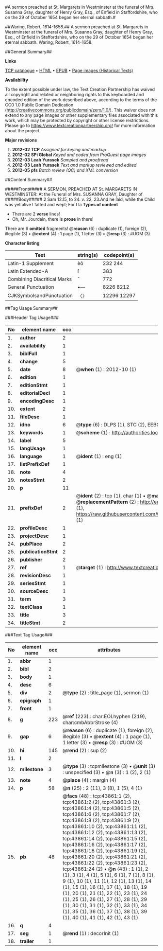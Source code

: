 #A sermon preached at St. Margarets in Westminster at the funeral of Mrs. Susanna Gray, daughter of Henry Gray, Esq., of Enfield in Staffordshire, who on the 29 of October 1654 began her eternal sabbath.#

##Waring, Robert, 1614-1658.##
A sermon preached at St. Margarets in Westminster at the funeral of Mrs. Susanna Gray, daughter of Henry Gray, Esq., of Enfield in Staffordshire, who on the 29 of October 1654 began her eternal sabbath.
Waring, Robert, 1614-1658.

##General Summary##

**Links**

[TCP catalogue](http://www.ota.ox.ac.uk/tcp/)  • 
[HTML](http://tei.it.ox.ac.uk/tcp/Texts-HTML/free/A67/A67616.html)  • 
[EPUB](http://tei.it.ox.ac.uk/tcp/Texts-EPUB/free/A67/A67616.epub) • 
[Page images (Historical Texts)](https://historicaltexts.jisc.ac.uk/eebo-09626723e)

**Availability**

To the extent possible under law, the Text Creation Partnership has waived all copyright and related or neighboring rights to this keyboarded and encoded edition of the work described above, according to the terms of the CC0 1.0 Public Domain Dedication (http://creativecommons.org/publicdomain/zero/1.0/). This waiver does not extend to any page images or other supplementary files associated with this work, which may be protected by copyright or other license restrictions. Please go to https://www.textcreationpartnership.org/ for more information about the project.

**Major revisions**

1. __2012-02__ __TCP__ *Assigned for keying and markup*
1. __2012-02__ __SPi Global__ *Keyed and coded from ProQuest page images*
1. __2012-03__ __Leah Yurasek__ *Sampled and proofread*
1. __2012-03__ __Leah Yurasek__ *Text and markup reviewed and edited*
1. __2012-05__ __pfs__ *Batch review (QC) and XML conversion*

##Content Summary##

#####Front#####
A SERMON, PREACHED AT St. MARGARETS IN WESTMINSTER: At the Funeral of Mrs. SUSANNA GRAY, Daughter of
#####Body#####
2 Sam 12.15, to 24. v. 22, 23.And he ſaid, while the Child was yet alive I faſted and wept; For I ſa
**Types of content**

  * There are 2 **verse** lines!
  * Oh, Mr. Jourdain, there is **prose** in there!

There are 6 **omitted** fragments! 
 @__reason__ (6) : duplicate (1), foreign (2), illegible (3)  •  @__extent__ (4) : 1 page (1), 1 letter (3)  •  @__resp__ (3) : #UOM (3)

**Character listing**


|Text|string(s)|codepoint(s)|
|---|---|---|
|Latin-1 Supplement|èô|232 244|
|Latin Extended-A|ſ|383|
|Combining             Diacritical Marks|̄|772|
|General Punctuation|•—|8226 8212|
|CJKSymbolsandPunctuation|〈〉|12296 12297|

##Tag Usage Summary##

###Header Tag Usage###

|No|element name|occ|attributes|
|---|---|---|---|
|1.|__author__|2||
|2.|__availability__|1||
|3.|__biblFull__|1||
|4.|__change__|5||
|5.|__date__|8| @__when__ (1) : 2012-10 (1)|
|6.|__edition__|1||
|7.|__editionStmt__|1||
|8.|__editorialDecl__|1||
|9.|__encodingDesc__|1||
|10.|__extent__|2||
|11.|__fileDesc__|1||
|12.|__idno__|6| @__type__ (6) : DLPS (1), STC (2), EEBO-CITATION (1), OCLC (1), VID (1)|
|13.|__keywords__|1| @__scheme__ (1) : http://authorities.loc.gov/ (1)|
|14.|__label__|5||
|15.|__langUsage__|1||
|16.|__language__|1| @__ident__ (1) : eng (1)|
|17.|__listPrefixDef__|1||
|18.|__note__|4||
|19.|__notesStmt__|2||
|20.|__p__|11||
|21.|__prefixDef__|2| @__ident__ (2) : tcp (1), char (1)  •  @__matchPattern__ (2) : ([0-9\-]+):([0-9IVX]+) (1), (.+) (1)  •  @__replacementPattern__ (2) : http://eebo.chadwyck.com/downloadtiff?vid=$1&page=$2 (1), https://raw.githubusercontent.com/textcreationpartnership/Texts/master/tcpchars.xml#$1 (1)|
|22.|__profileDesc__|1||
|23.|__projectDesc__|1||
|24.|__pubPlace__|2||
|25.|__publicationStmt__|2||
|26.|__publisher__|2||
|27.|__ref__|1| @__target__ (1) : http://www.textcreationpartnership.org/docs/. (1)|
|28.|__revisionDesc__|1||
|29.|__seriesStmt__|1||
|30.|__sourceDesc__|1||
|31.|__term__|3||
|32.|__textClass__|1||
|33.|__title__|3||
|34.|__titleStmt__|2||


###Text Tag Usage###

|No|element name|occ|attributes|
|---|---|---|---|
|1.|__abbr__|1||
|2.|__bibl__|2||
|3.|__body__|1||
|4.|__desc__|6||
|5.|__div__|2| @__type__ (2) : title_page (1), sermon (1)|
|6.|__epigraph__|1||
|7.|__front__|1||
|8.|__g__|223| @__ref__ (223) : char:EOLhyphen (219), char:cmbAbbrStroke (4)|
|9.|__gap__|6| @__reason__ (6) : duplicate (1), foreign (2), illegible (3)  •  @__extent__ (4) : 1 page (1), 1 letter (3)  •  @__resp__ (3) : #UOM (3)|
|10.|__hi__|145| @__rend__ (2) : sup (2)|
|11.|__l__|2||
|12.|__milestone__|3| @__type__ (3) : tcpmilestone (3)  •  @__unit__ (3) : unspecified (3)  •  @__n__ (3) : 1 (2), 2 (1)|
|13.|__note__|4| @__place__ (4) : margin (4)|
|14.|__p__|58| @__n__ (25) : 2 (11), 3 (8), 1 (5), 4 (1)|
|15.|__pb__|48| @__facs__ (48) : tcp:43861:1 (2), tcp:43861:2 (2), tcp:43861:3 (2), tcp:43861:4 (2), tcp:43861:5 (2), tcp:43861:6 (2), tcp:43861:7 (2), tcp:43861:8 (2), tcp:43861:9 (2), tcp:43861:10 (2), tcp:43861:11 (2), tcp:43861:12 (2), tcp:43861:13 (2), tcp:43861:14 (2), tcp:43861:15 (2), tcp:43861:16 (2), tcp:43861:17 (2), tcp:43861:18 (2), tcp:43861:19 (2), tcp:43861:20 (2), tcp:43861:21 (2), tcp:43861:22 (2), tcp:43861:23 (2), tcp:43861:24 (2)  •  @__n__ (43) : 1 (1), 2 (1), 3 (1), 4 (1), 5 (1), 6 (1), 7 (1), 8 (1), 9 (1), 10 (1), 11 (1), 12 (1), 13 (1), 14 (1), 15 (1), 16 (1), 17 (1), 18 (1), 19 (1), 20 (1), 21 (1), 22 (1), 23 (1), 24 (1), 25 (1), 26 (1), 27 (1), 28 (1), 29 (1), 30 (1), 31 (1), 32 (1), 33 (1), 34 (1), 35 (1), 36 (1), 37 (1), 38 (1), 39 (1), 40 (1), 41 (1), 42 (1), 43 (1)|
|16.|__q__|4||
|17.|__seg__|1| @__rend__ (1) : decorInit (1)|
|18.|__trailer__|1||
